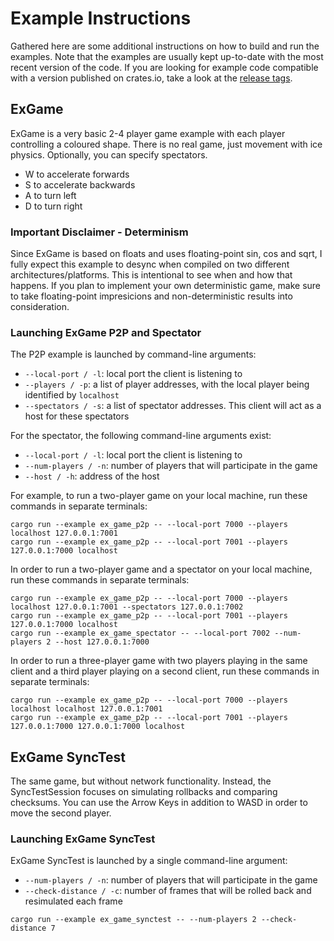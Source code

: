# Example Instructions

Gathered here are some additional instructions on how to build and run the examples. Note that the examples are usually kept up-to-date with the most recent version of the code. If you are looking for example code compatible with a version published on crates.io, take a look at the [release tags](https://github.com/gschup/ggrs/tags).

## ExGame

ExGame is a very basic 2-4 player game example with each player controlling a coloured shape.
There is no real game, just movement with ice physics. Optionally, you can specify spectators.

- W to accelerate forwards
- S to accelerate backwards
- A to turn left
- D to turn right

### Important Disclaimer - Determinism

Since ExGame is based on floats and uses floating-point sin, cos and sqrt,
I fully expect this example to desync when compiled on two different architectures/platforms.
This is intentional to see when and how that happens. If you plan to implement your own
deterministic game, make sure to take floating-point impresicions and non-deterministic results into consideration.

### Launching ExGame P2P and Spectator

The P2P example is launched by command-line arguments:

- `--local-port / -l`: local port the client is listening to
- `--players / -p`: a list of player addresses, with the local player being identified by `localhost`
- `--spectators / -s`: a list of spectator addresses. This client will act as a host for these spectators

For the spectator, the following command-line arguments exist:

- `--local-port / -l`: local port the client is listening to
- `--num-players / -n`: number of players that will participate in the game
- `--host / -h`: address of the host

For example, to run a two-player game on your local machine,
run these commands in separate terminals:

```shell
cargo run --example ex_game_p2p -- --local-port 7000 --players localhost 127.0.0.1:7001
cargo run --example ex_game_p2p -- --local-port 7001 --players 127.0.0.1:7000 localhost
```

In order to run a two-player game and a spectator on your local machine,
run these commands in separate terminals:

```shell
cargo run --example ex_game_p2p -- --local-port 7000 --players localhost 127.0.0.1:7001 --spectators 127.0.0.1:7002
cargo run --example ex_game_p2p -- --local-port 7001 --players 127.0.0.1:7000 localhost
cargo run --example ex_game_spectator -- --local-port 7002 --num-players 2 --host 127.0.0.1:7000 
```

In order to run a three-player game with two players playing in the same client and a third player playing on a second client,
run these commands in separate terminals:

```shell
cargo run --example ex_game_p2p -- --local-port 7000 --players localhost localhost 127.0.0.1:7001
cargo run --example ex_game_p2p -- --local-port 7001 --players 127.0.0.1:7000 127.0.0.1:7000 localhost
```

## ExGame SyncTest

The same game, but without network functionality.
Instead, the SyncTestSession focuses on simulating rollbacks and comparing checksums.
You can use the Arrow Keys in addition to WASD in order to move the second player.

### Launching ExGame SyncTest

ExGame SyncTest is launched by a single command-line argument:

- `--num-players / -n`: number of players that will participate in the game
- `--check-distance / -c`: number of frames that will be rolled back and resimulated each frame

```shell
cargo run --example ex_game_synctest -- --num-players 2 --check-distance 7
```
